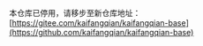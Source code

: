 本仓库已停用，请移步至新仓库地址：[https://gitee.com/kaifangqian/kaifangqian-base](https://github.com/kaifangqian/kaifangqian-base)
